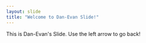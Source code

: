 ```yaml
---
layout: slide
title: "Welcome to Dan-Evan Slide!"
---
```

This is Dan-Evan's Slide.
Use the left arrow to go back!
